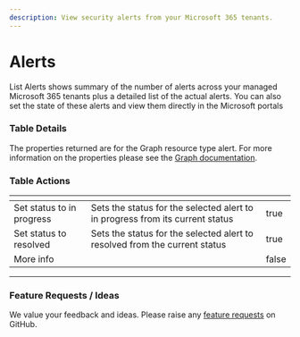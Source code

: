 ```yaml
---
description: View security alerts from your Microsoft 365 tenants.
---
```


# Alerts

List Alerts shows summary of the number of alerts across your managed Microsoft 365 tenants plus a detailed list of the actual alerts. You can also set the state of these alerts and view them directly in the Microsoft portals

### Table Details

The properties returned are for the Graph resource type alert. For more information on the properties please see the [Graph documentation](https://learn.microsoft.com/en-us/graph/api/resources/security-alert?view=graph-rest-1.0#properties).

### Table Actions

<table><thead><tr><th></th><th></th><th data-type="checkbox"></th></tr></thead><tbody><tr><td>Set status to in progress</td><td>Sets the status for the selected alert to in progress from its current status</td><td>true</td></tr><tr><td>Set status to resolved</td><td>Sets the status for the selected alert to resolved from the current status</td><td>true</td></tr><tr><td>More info</td><td></td><td>false</td></tr></tbody></table>

***

### Feature Requests / Ideas

We value your feedback and ideas. Please raise any [feature requests](https://github.com/KelvinTegelaar/CIPP/issues/new?assignees=\&labels=enhancement%2Cno-priority\&projects=\&template=feature.yml\&title=%5BFeature+Request%5D%3A+) on GitHub.
